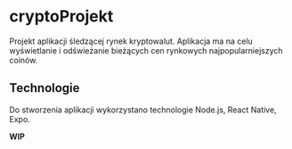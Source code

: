 # cryptoProjekt 

Projekt aplikacji śledzącej rynek kryptowalut.
Aplikacja ma na celu wyświetlanie i odświeżanie bieżących cen rynkowych najpopularniejszych coinów.
## Technologie
Do stworzenia aplikacji wykorzystano technologie Node.js, React Native, Expo.

<b>WIP</b>
